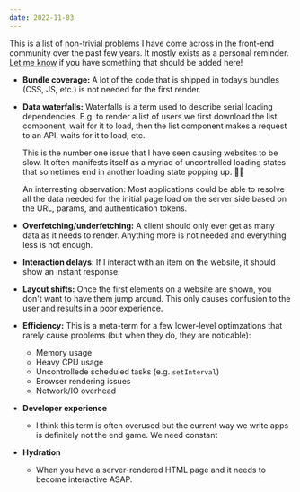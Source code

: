 ```yaml
---
date: 2022-11-03
---
```

This is a list of non-trivial problems I have come across in the front-end community over the past few years. It mostly exists as a personal reminder. [Let me know](https://twitter.com/PhilippSpiess) if you have something that should be added here!


- **Bundle coverage:** A lot of the code that is shipped in today’s bundles (CSS, JS, etc.) is not needed for the first render.
- **Data waterfalls:** Waterfalls is a term used to describe serial loading dependencies. E.g. to render a list of users we first download the list component, wait for it to load, then the list component makes a request to an API, waits for it to load, etc. 
  
  This is the number one issue that I have seen causing websites to be slow. It often manifests itself as a myriad of uncontrolled loading states that sometimes end in another loading state popping up. 😵‍💫
  
  An interresting observation: Most applications could be able to resolve all the data needed for the initial page load on the server side based on the URL, params, and authentication tokens.
- **Overfetching/underfetching:** A client should only ever get as many data as it needs to render. Anything more is not needed and everything less is not enough.
- **Interaction delays**: If I interact with an item on the website, it should show an instant response. 
- **Layout shifts:** Once the first elements on a website are shown, you don't want to have them jump around. This only causes confusion to the user and results in a poor experience.
- **Efficiency:** This is a meta-term for a few lower-level optimzations that rarely cause problems (but when they do, they are noticable):
	- Memory usage
	- Heavy CPU usage
	- Uncontrollede scheduled tasks (e.g. `setInterval`)
	- Browser rendering issues
	- Network/IO overhead
- **Developer experience**
	- I think this term is often overused but the current way we write apps is definitely not the end game. We need constant 
- **Hydration**
	- When you have a server-rendered HTML page and it needs to become interactive ASAP.